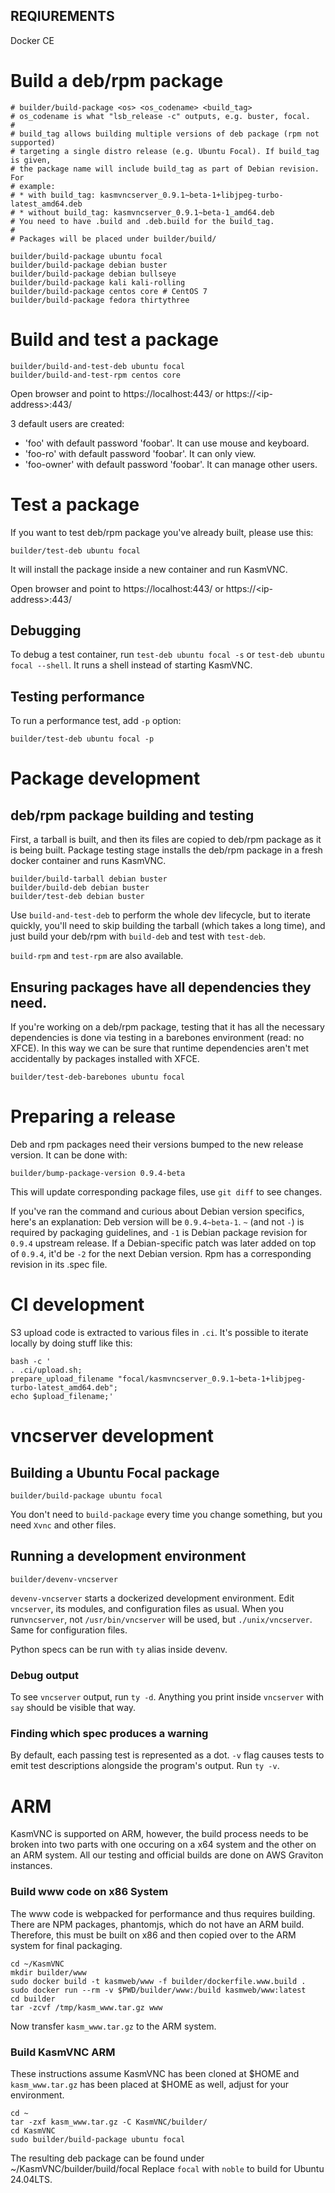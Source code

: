 ## REQIUREMENTS
Docker CE

# Build a deb/rpm package
```
# builder/build-package <os> <os_codename> <build_tag>
# os_codename is what "lsb_release -c" outputs, e.g. buster, focal.
#
# build_tag allows building multiple versions of deb package (rpm not supported)
# targeting a single distro release (e.g. Ubuntu Focal). If build_tag is given,
# the package name will include build_tag as part of Debian revision. For
# example:
# * with build_tag: kasmvncserver_0.9.1~beta-1+libjpeg-turbo-latest_amd64.deb
# * without build_tag: kasmvncserver_0.9.1~beta-1_amd64.deb
# You need to have .build and .deb.build for the build_tag.
#
# Packages will be placed under builder/build/

builder/build-package ubuntu focal
builder/build-package debian buster
builder/build-package debian bullseye
builder/build-package kali kali-rolling
builder/build-package centos core # CentOS 7
builder/build-package fedora thirtythree
```

# Build and test a package
```
builder/build-and-test-deb ubuntu focal
builder/build-and-test-rpm centos core
```

Open browser and point to https://localhost:443/ or https://\<ip-address\>:443/

3 default users are created:
* 'foo' with default password 'foobar'. It can use mouse and keyboard.
* 'foo-ro' with default password 'foobar'. It can only view.
* 'foo-owner' with default password 'foobar'. It can manage other users.

# Test a package

If you want to test deb/rpm package you've already built, please use this:
```
builder/test-deb ubuntu focal
```
It will install the package inside a new container and run KasmVNC.

Open browser and point to https://localhost:443/ or https://\<ip-address\>:443/

## Debugging

To debug a test container, run `test-deb ubuntu focal -s` or `test-deb ubuntu
focal --shell`. It runs a shell instead of starting KasmVNC.

## Testing performance

To run a performance test, add `-p` option:
```
builder/test-deb ubuntu focal -p
```

# Package development

## deb/rpm package building and testing

First, a tarball is built, and then its files are copied to deb/rpm package as
it is being built.
Package testing stage installs the deb/rpm package in a fresh docker container
and runs KasmVNC.

```
builder/build-tarball debian buster
builder/build-deb debian buster
builder/test-deb debian buster
```

Use `build-and-test-deb` to perform the whole dev lifecycle, but to iterate
quickly, you'll need to skip building the tarball (which takes a long time), and
just build your deb/rpm with `build-deb` and test with `test-deb`.

`build-rpm` and `test-rpm` are also available.

## Ensuring packages have all dependencies they need.

If you're working on a deb/rpm package, testing that it has all the necessary
dependencies is done via testing in a barebones environment (read: no XFCE). In
this way we can be sure that runtime dependencies aren't met accidentally by
packages installed with XFCE.

```
builder/test-deb-barebones ubuntu focal
```

# Preparing a release

Deb and rpm packages need their versions bumped to the new release version. It
can be done with:

```
builder/bump-package-version 0.9.4-beta
```

This will update corresponding package files, use `git diff` to see changes.

If you've ran the command and curious about Debian version specifics, here's an
explanation:
Deb version will be `0.9.4~beta-1`. `~` (and not `-`) is required by packaging
guidelines, and `-1` is Debian package revision for `0.9.4` upstream release. If
a Debian-specific patch was later added on top of `0.9.4`, it'd be `-2` for the
next Debian version. Rpm has a corresponding revision in its .spec file.

# CI development

S3 upload code is extracted to various files in `.ci`. It's possible to iterate
locally by doing stuff like this:

```
bash -c '
. .ci/upload.sh;
prepare_upload_filename "focal/kasmvncserver_0.9.1~beta-1+libjpeg-turbo-latest_amd64.deb";
echo $upload_filename;'
```

# vncserver development

## Building a Ubuntu Focal package
```
builder/build-package ubuntu focal
```

You don't need to `build-package` every time you change something, but you need
`Xvnc` and other files.

## Running a development environment

```
builder/devenv-vncserver
```

`devenv-vncserver` starts a dockerized development environment. Edit
`vncserver`, its modules, and configuration files as usual. When you
run`vncserver`, not `/usr/bin/vncserver` will be used, but `./unix/vncserver`.
Same for configuration files.

Python specs can be run with `ty` alias inside devenv.

### Debug output
To see `vncserver` output, run `ty -d`. Anything you print inside `vncserver`
with `say` should be visible that way.

### Finding which spec produces a warning
By default, each passing test is represented as a dot. `-v` flag causes tests to
emit test descriptions alongside the program's output. Run `ty -v`.

# ARM

KasmVNC is supported on ARM, however, the build process needs to be broken into two parts with one occuring on a x64 system and the other on an ARM system. All our testing and official builds are done on AWS Graviton instances.

### Build www code on x86 System
The www code is webpacked for performance and thus requires building. There are NPM packages, phantomjs, which do not have an ARM build. Therefore, this must be built on x86 and then copied over to the ARM system for final packaging.

```
cd ~/KasmVNC
mkdir builder/www
sudo docker build -t kasmweb/www -f builder/dockerfile.www.build .
sudo docker run --rm -v $PWD/builder/www:/build kasmweb/www:latest
cd builder
tar -zcvf /tmp/kasm_www.tar.gz www
```

Now transfer ```kasm_www.tar.gz``` to the ARM system.

### Build KasmVNC ARM
These instructions assume KasmVNC has been cloned at $HOME and ```kasm_www.tar.gz``` has been placed at $HOME as well, adjust for your environment.

```
cd ~
tar -zxf kasm_www.tar.gz -C KasmVNC/builder/
cd KasmVNC
sudo builder/build-package ubuntu focal
```
The resulting deb package can be found under ~/KasmVNC/builder/build/focal
Replace ```focal``` with ```noble``` to build for Ubuntu 24.04LTS.
